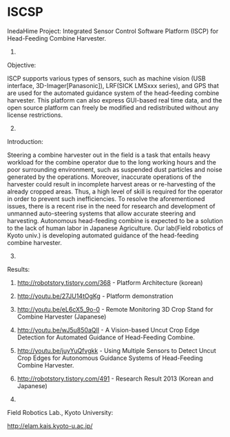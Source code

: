ISCSP
============

InedaHime Project: 
  Integrated Sensor Control Software Platform (ISCP) for Head-Feeding Combine Harvester.

1.
Objective:

 ISCP supports various types of sensors, such as machine vision (USB interface, 3D-Imager[Panasonic]), LRF(SICK LMSxxx series), and GPS that are used for the automated guidance system of the head-feeding combine harvester.
 This platform can also express GUI-based real time data, and the open source platform can freely be modified and redistributed without any license restrictions.

2.
Introduction:

 Steering a combine harvester out in the field is a task that entails heavy workload for the combine operator due to the long working hours and the poor surrounding environment, such as suspended dust particles and noise generated by the operations. Moreover, inaccurate operations of the harvester could result in incomplete harvest areas or re-harvesting of the already cropped areas. Thus, a high level of skill is required for the operator in order to prevent such inefficiencies. To resolve the aforementioned issues, there is a recent rise in the need for research and development of unmanned auto-steering systems that allow accurate steering and harvesting. Autonomous head-feeding combine is expected to be a solution to the lack of human labor in Japanese Agriculture. Our lab(Field robotics of Kyoto univ.) is developing automated guidance of the head-feeding combine harvester.

3.
Results:

 1) http://robotstory.tistory.com/368  - Platform Architecture (korean)

 2) http://youtu.be/27JU14tOgKg - Platform demonstration

 3) http://youtu.be/eL6cX5_9o-0 - Remote Monitoring 3D Crop Stand for Combine Harvester (Japanese)

 4) http://youtu.be/wJ5u850aQlI - A Vision-based Uncut Crop Edge Detection for Automated Guidance of Head-Feeding Combine. 

 4) http://youtu.be/juyYuQfvgkk - Using Multiple Sensors to Detect Uncut Crop Edges for Autonomous Guidance Systems of Head-Feeding Combine Harvester. 

 5) http://robotstory.tistory.com/491 - Research Result 2013 (Korean and Japanese) 


4.
Field Robotics Lab., Kyoto University: 

http://elam.kais.kyoto-u.ac.jp/
